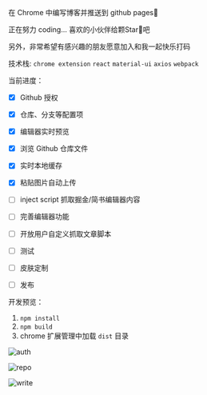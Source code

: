 在 Chrome 中编写博客并推送到 github pages💯

正在努力 coding... 喜欢的小伙伴给颗Star🌟吧

另外，非常希望有感兴趣的朋友愿意加入和我一起快乐打码

技术栈: `chrome extension` `react` `material-ui` `axios` `webpack`

当前进度：

- [x] Github 授权
- [x] 仓库、分支等配置项
- [x] 编辑器实时预览
- [x] 浏览 Github 仓库文件
- [x] 实时本地缓存
- [x] 粘贴图片自动上传
- [ ] inject script 抓取掘金/简书编辑器内容
- [ ] 完善编辑器功能
- [ ] 开放用户自定义抓取文章脚本
- [ ] 测试
- [ ] 皮肤定制
- [ ] 发布


开发预览：

1. `npm install`
2. `npm build`
3. chrome 扩展管理中加载 `dist` 目录

![auth](https://github.com/bangbangde/chrome-github-blog/blob/master/screenShots/20190420-160829.png)

![repo](https://github.com/bangbangde/chrome-github-blog/blob/master/screenShots/20190420-160909.png)

![write](https://github.com/bangbangde/chrome-github-blog/blob/master/screenShots/20190420-161014.png)
